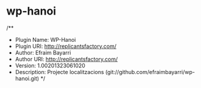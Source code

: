wp-hanoi
========

/**
 * Plugin Name: WP-Hanoi
 * Plugin URI: http://replicantsfactory.com/
 * Author: Efraim Bayarri
 * Author URI: http://replicantsfactory.com/
 * Version: 1.00201323061020
 * Description: Projecte localitzacions (git://github.com/efraimbayarri/wp-hanoi.git)
 */
